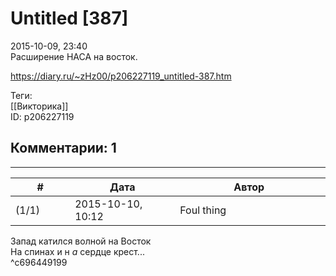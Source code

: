 Untitled [387]
==============

  
2015-10-09, 23:40  
 Расширение НАСА на восток.   
  
<https://diary.ru/~zHz00/p206227119_untitled-387.htm>  
  
Теги:  
[[Викторика]]  
ID: p206227119  


Комментарии: 1
--------------

  


---



|         #         |              Дата              |                     Автор                     |           ID           |
| --- | --- | --- | --- |
| (1/1) | 2015-10-10, 10:12 | Foul thing | c696449199 |

  
 Запад катился волной на Восток   
 На спинах и н  *а*  сердце крест...   
 ^c696449199